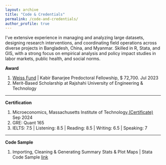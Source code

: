 ```yaml
---
layout: archive
title: "Code & Credentials"
permalink: /code-and-credentials/
author_profile: true
---
```

I've extensive experience in managing and analyzing large datasets, designing research interventions, and coordinating field operations across diverse projects in Bangladesh, China, and Myanmar. Skilled in R, Stata, and GIS, with a strong focus on empirical analysis and policy impact studies in labor markets, public health, and social norms.


**Award**
  1. [Weiss Fund](https://bfi.uchicago.edu/scholar/nishat-akter-juy/) | Kabir Banarjee Predoctoral Fellowship, $ 72,700. Jul 2023
  2. Merit-Based Scholarship at Rajshahi University of Engineering & Technology

---
**Certification**
  1. Microeconomics, Massachusetts Institute of Technology,[(Certificate)](https://mitxonline.mit.edu/certificate/fb711c8c-63be-4541-a431-69f1a8cbacc6/) Sep 2024
  2. GRE: Quant 165
  3. IELTS: 7.5 | Listening: 8.5 | Reading: 8.5 | Writing: 6.5 | Speaking: 7

---
**Code Sample**
  1. Importing, Cleaning & Generating Summary Stats & Plot Maps | Stata Code Sample [link](https://drive.google.com/file/d/15irmXHk69s6mt-edzZneaUQCinLUQFfm/view?usp=sharing)
